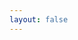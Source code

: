 ```yaml
---
layout: false
---
```


<ClientOnly>
    <LayoutDashboard page-title="Api Keys">
        <PageApiKeys />
    </LayoutDashboard>
</ClientOnly>
